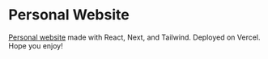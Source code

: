 # Personal Website

[Personal website](https://www.matthewdeguzman.info) made with React, Next, and Tailwind. Deployed on Vercel. Hope you enjoy! 
